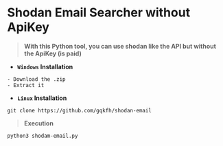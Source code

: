 # Shodan Email Searcher without ApiKey

> **With this Python tool, you can use shodan like the API but without the ApiKey (is paid)**

- **`Windows` Installation**

```text
- Download the .zip
- Extract it
```

- **`Linux` Installation**

```shell
git clone https://github.com/gqkfh/shodan-email
```

> **Execution**

```shell
python3 shodam-email.py
```
